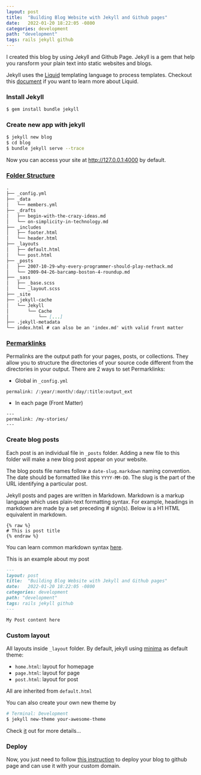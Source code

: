 ```yaml
---
layout: post
title:  "Building Blog Website with Jekyll and Github pages"
date:   2022-01-20 18:22:05 -0800
categories: development
path: "development"
tags: rails jekyll github
---
```


I created this blog by using Jekyll and Github Page. Jekyll is a gem that help you ransform your plain text into static websites and blogs.

Jekyll uses the [Liquid](https://shopify.github.io/liquid/) templating language to process templates. Checkout this [document](https://shopify.github.io/liquid/) if you want to learn more about Liquid.

### Install Jekyll

```sh
$ gem install bundle jekyll
```

### Create new app with jekyll
```sh
$ jekyll new blog
$ cd blog
$ bundle jekyll serve --trace
```
Now you can access your site at http://127.0.0.1:4000 by default.

### [Folder Structure](https://jekyllrb.com/docs/structure/)

```markdown
.
├── _config.yml
├── _data
│   └── members.yml
├── _drafts
│   ├── begin-with-the-crazy-ideas.md
│   └── on-simplicity-in-technology.md
├── _includes
│   ├── footer.html
│   └── header.html
├── _layouts
│   ├── default.html
│   └── post.html
├── _posts
│   ├── 2007-10-29-why-every-programmer-should-play-nethack.md
│   └── 2009-04-26-barcamp-boston-4-roundup.md
├── _sass
│   ├── _base.scss
│   └── _layout.scss
├── _site
├── .jekyll-cache
│   └── Jekyll
│       └── Cache
│           └── [...]
├── .jekyll-metadata
└── index.html # can also be an 'index.md' with valid front matter
```


### [Permarklinks](https://jekyllrb.com/docs/permalinks/)

Permalinks are the output path for your pages, posts, or collections. They allow you to structure the directories of your source code different from the directories in your output.
There are 2 ways to set Permarklinks:
- Global in `_config.yml`

```
permalink: /:year/:month/:day/:title:output_ext
```

- In each page (Front Matter)

```
---
permalink: /my-stories/
---
```

### Create blog posts

Each post is an individual file in `_posts` folder. Adding a new file to this folder will make a new blog post appear on your website.

The blog posts file names follow a `date-slug.markdown` naming convention. The date should be formatted like this `YYYY-MM-DD`. The slug is the part of the URL identifying a particular post.

Jekyll posts and pages are written in Markdown. Markdown is a markup language which uses plain-text formatting syntax. For example, headings in markdown are made by a set preceding # sign(s). Below is a H1 HTML equivalent in markdown.
```erb
{% raw %}
# This is post title
{% endraw %}
```

You can learn common markdown syntax [here](https://www.markdownguide.org/cheat-sheet/).

This is an example about my post
```markdown
---
layout: post
title:  "Building Blog Website with Jekyll and Github pages"
date:   2022-01-20 18:22:05 -0800
categories: development
path: "development"
tags: rails jekyll github
---

My Post content here

```


### Custom layout

All layouts inside `_layout` folder. By default, jekyll using [minima](https://github.com/jekyll/minima) as default theme:
- `home.html`: layout for homepage
- `page.html`: layout for page
- `post.html`: layout for post

All are inherited from `default.html`

You can also create your own new theme by
```sh
# Terminal: Development
$ jekyll new-theme your-awesome-theme
```

Check [it](https://jekyllrb.com/docs/themes/) out for more details...

### Deploy

Now, you just need to follow [this instruction](https://docs.github.com/en/pages/setting-up-a-github-pages-site-with-jekyll) to deploy your blog to github page and can use it with your custom domain.

